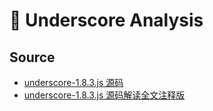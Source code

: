 # :eyes: Underscore Analysis




## Source

- [underscore-1.8.3.js 源码]()
- [underscore-1.8.3.js 源码解读全文注释版]()

